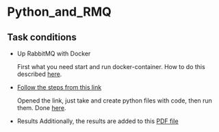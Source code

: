 # Python_and_RMQ
## Task conditions
* Up RabbitMQ with Docker

  First what you need start and run docker-container. How to do this described [here](https://github.com/UntilSunrise/Python_and_RMQ/blob/master/docker/README.md).
  
* [Follow the steps from this link](https://www.rabbitmq.com/tutorials/tutorial-one-python.html)
  
  Opened the link, just take and create python files with code, then run them. Done [here](https://github.com/UntilSunrise/Python_and_RMQ/tree/master/docker/python_files).

* Results
Additionally, the results are added to this [PDF file](https://github.com/UntilSunrise/Python_and_RMQ/blob/master/resultsRMQ.pdf)
